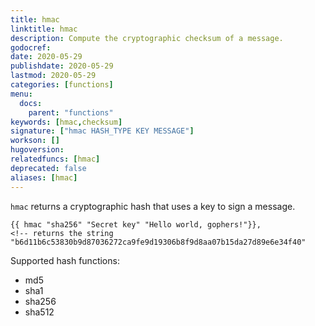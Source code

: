 ```yaml
---
title: hmac
linktitle: hmac
description: Compute the cryptographic checksum of a message.
godocref:
date: 2020-05-29
publishdate: 2020-05-29
lastmod: 2020-05-29
categories: [functions]
menu:
  docs:
    parent: "functions"
keywords: [hmac,checksum]
signature: ["hmac HASH_TYPE KEY MESSAGE"]
workson: []
hugoversion:
relatedfuncs: [hmac]
deprecated: false
aliases: [hmac]
---
```


`hmac` returns a cryptographic hash that uses a key to sign a message.

```
{{ hmac "sha256" "Secret key" "Hello world, gophers!"}},
<!-- returns the string "b6d11b6c53830b9d87036272ca9fe9d19306b8f9d8aa07b15da27d89e6e34f40"
```

Supported hash functions:

* md5
* sha1
* sha256
* sha512
